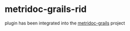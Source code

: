 metridoc-grails-rid
===================

plugin has been integrated into the [metridoc-grails](http://github.com/metridoc/metridoc-grails) project
